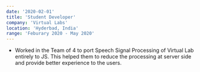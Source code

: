 ```yaml
---
date: '2020-02-01'
title: 'Student Developer'
company: 'Virtual Labs'
location: 'Hyderbad, India'
range: 'Feburary 2020 - May 2020'
---
```


- Worked in the Team of 4 to port Speech Signal Processing of Virtual Lab entirely to JS. This helped them to reduce the processing at server side and provide better experience to the users. 
